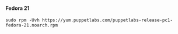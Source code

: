 #### Fedora 21

    sudo rpm -Uvh https://yum.puppetlabs.com/puppetlabs-release-pc1-fedora-21.noarch.rpm